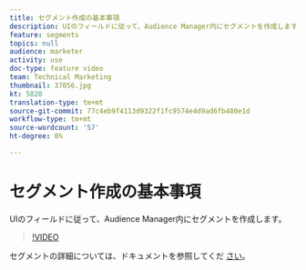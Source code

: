 ```yaml
---
title: セグメント作成の基本事項
description: UIのフィールドに従って、Audience Manager内にセグメントを作成します。
feature: segments
topics: null
audience: marketer
activity: use
doc-type: feature video
team: Technical Marketing
thumbnail: 37056.jpg
kt: 5820
translation-type: tm+mt
source-git-commit: 77c4eb9f4113d9322f1fc9574e4d9ad6fb480e1d
workflow-type: tm+mt
source-wordcount: '57'
ht-degree: 0%

---
```



# セグメント作成の基本事項

UIのフィールドに従って、Audience Manager内にセグメントを作成します。

>[!VIDEO](https://video.tv.adobe.com/v/37056/?quality=12&learn=on)

セグメントの詳細については、ドキュメントを参照してくだ [さい](https://docs.adobe.com/content/help/en/audience-manager/user-guide/features/segments/segments-purpose.html)。
